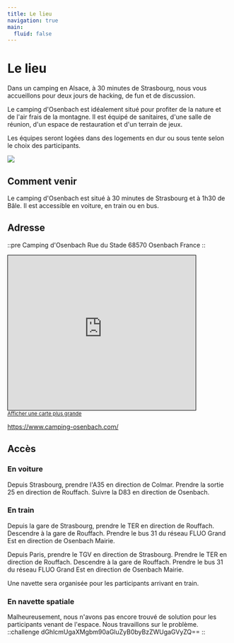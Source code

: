 ```yaml
---
title: Le lieu
navigation: true
main:
  fluid: false
---
```

# Le lieu

Dans un camping en Alsace, à 30 minutes de Strasbourg, nous vous accueillons pour deux jours de hacking, de fun et de discussion.

Le camping d'Osenbach est idéalement situé pour profiter de la nature et de l'air frais de la montagne. Il est équipé de sanitaires, d'une salle de réunion, d'un espace de restauration et d'un terrain de jeux.

Les équipes seront logées dans des logements en dur ou sous tente selon le choix des participants.

![](/hutte.webp)

## Comment venir

Le camping d'Osenbach est situé à 30 minutes de Strasbourg et à 1h30 de Bâle. Il est accessible en voiture, en train ou en bus.

## Adresse

::pre
Camping d'Osenbach
Rue du Stade
68570 Osenbach
France
::

<iframe width="425" height="350" src="https://www.openstreetmap.org/export/embed.html?bbox=7.212814092636109%2C47.9781444761967%2C7.224401235580445%2C47.98424166248035&amp;layer=mapnik" style="border: 1px solid black"></iframe><br/><small><a href="https://www.openstreetmap.org/#map=17/47.98119/7.21861">Afficher une carte plus grande</a></small>

https://www.camping-osenbach.com/

## Accès

### En voiture

Depuis Strasbourg, prendre l'A35 en direction de Colmar. Prendre la sortie 25 en direction de Rouffach. Suivre la D83 en direction de Osenbach.

### En train

Depuis la gare de Strasbourg, prendre le TER en direction de Rouffach. Descendre à la gare de Rouffach. Prendre le bus 31 du réseau FLUO Grand Est en direction de Osenbach Mairie.

Depuis Paris, prendre le TGV en direction de Strasbourg. Prendre le TER en direction de Rouffach. Descendre à la gare de Rouffach. Prendre le bus 31 du réseau FLUO Grand Est en direction de Osenbach Mairie.

Une navette sera organisée pour les participants arrivant en train.

### En navette spatiale

Malheureusement, nous n'avons pas encore trouvé de solution pour les participants venant de l'espace. Nous travaillons sur le problème.
::challenge
dGhlcmUgaXMgbm90aGluZyB0byBzZWUgaGVyZQ==
::
